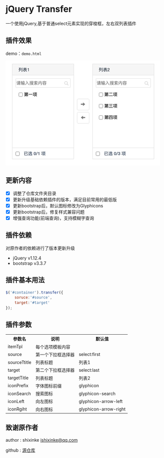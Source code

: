 # jQuery Transfer

一个使用jQuery,基于普通select元素实现的穿梭框，左右双列表插件

## 插件效果

demo：`demo.html`

![基本用法](https://github.com/delei/jquery-transfer/blob/master/doc/demo.jpg)

## 更新内容

- [x] 调整了仓库文件夹目录
- [x] 更新升级基础依赖插件的版本，满足目前常用的最低版
- [x] 更新bootstrap后，默认图标修改为Glyphicons
- [x] 更新bootstrap后，修复样式兼容问题
- [x] 增强查询功能(前端查询)，支持模糊字查询

## 插件依赖
对原作者的依赖进行了版本更新升级

- jQuery v1.12.4
- bootstrap v3.3.7

## 插件基本用法

```javascript
$('#container').transfer({
    soruce:'#source',
    target:'#target'
});
```

## 插件参数

<table>
   <tr>
		<th>参数名</th>
        <th>说明</th>
        <th>默认值</th>
   </tr>
   <tr>
       <td>itemTpl</td>
       <td>每个选项模板内容</td>
       <td></td>
   </tr>
    <tr>
       <td>source</td>
       <td>第一个下拉框选择器</td>
       <td>select:first</td>
   </tr>
   <tr>
       <td>sourceTtitle</td>
       <td>列表标题</td>
       <td>列表1</td>
   </tr>
   <tr>
       <td>target</td>
       <td>第二个下拉框选择器</td>
       <td>select:last</td>
   </tr>
   <tr>
       <td>targetTitle</td>
       <td>列表标题</td>
       <td>列表2</td>
   </tr>
    <tr>
       <td>iconPrefix</td>
       <td>字体图标前缀</td>
       <td>glyphicon</td>
   </tr>
   <tr>
       <td>iconSearch</td>
       <td>搜索图标</td>
       <td>glyphicon-search</td>
   </tr>
   <tr>
       <td>iconLeft</td>
       <td>向左图标</td>
       <td>glyphicon-arrow-left</td>
   </tr>
   <tr>
       <td>iconRgiht</td>
       <td>向右图标</td>
       <td>glyphicon-arrow-right</td>
   </tr>
</table>

## 致谢原作者

author : shixinke <ishixinke@qq.com>

github : [源仓库](https://github.com/shixinke/jquery-transfer)
